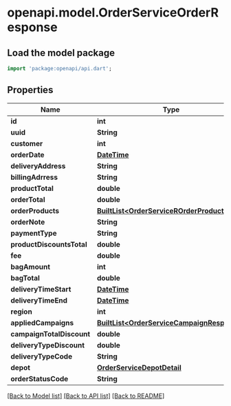 # openapi.model.OrderServiceOrderResponse

## Load the model package
```dart
import 'package:openapi/api.dart';
```

## Properties
Name | Type | Description | Notes
------------ | ------------- | ------------- | -------------
**id** | **int** |  | [optional] 
**uuid** | **String** |  | [optional] 
**customer** | **int** |  | [optional] 
**orderDate** | [**DateTime**](DateTime.md) |  | [optional] 
**deliveryAddress** | **String** |  | [optional] 
**billingAdrress** | **String** |  | [optional] 
**productTotal** | **double** |  | [optional] 
**orderTotal** | **double** |  | [optional] 
**orderProducts** | [**BuiltList&lt;OrderServiceROrderProducts&gt;**](OrderServiceROrderProducts.md) |  | [optional] 
**orderNote** | **String** |  | [optional] 
**paymentType** | **String** |  | [optional] 
**productDiscountsTotal** | **double** |  | [optional] 
**fee** | **double** |  | [optional] 
**bagAmount** | **int** |  | [optional] 
**bagTotal** | **double** |  | [optional] 
**deliveryTimeStart** | [**DateTime**](DateTime.md) |  | [optional] 
**deliveryTimeEnd** | [**DateTime**](DateTime.md) |  | [optional] 
**region** | **int** |  | [optional] 
**appliedCampaigns** | [**BuiltList&lt;OrderServiceCampaignResponse&gt;**](OrderServiceCampaignResponse.md) |  | [optional] 
**campaignTotalDiscount** | **double** |  | [optional] 
**deliveryTypeDiscount** | **double** |  | [optional] 
**deliveryTypeCode** | **String** |  | [optional] 
**depot** | [**OrderServiceDepotDetail**](OrderServiceDepotDetail.md) |  | [optional] 
**orderStatusCode** | **String** |  | [optional] 

[[Back to Model list]](../README.md#documentation-for-models) [[Back to API list]](../README.md#documentation-for-api-endpoints) [[Back to README]](../README.md)


